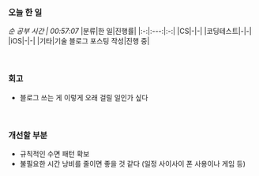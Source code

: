 ### 오늘 한 일
_순 공부 시간 | 00:57:07_
|분류|한 일|진행률|
|:-:|:---:|:-:|
|CS|-|-|
|코딩테스트|-|-|
|iOS|-|-|
|기타|기술 블로그 포스팅 작성|진행 중|

<br>

### 회고
- 블로그 쓰는 게 이렇게 오래 걸릴 일인가 싶다

<br>

### 개선할 부분
- 규칙적인 수면 패턴 확보
- 불필요한 시간 낭비를 줄이면 좋을 것 같다 (일정 사이사이 폰 사용이나 게임 등)
